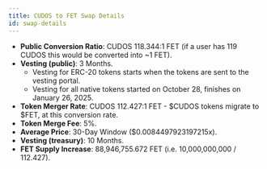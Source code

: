 ```yaml
---
title: CUDOS to FET Swap Details
id: swap-details
---
```


- **Public Conversion Ratio**: CUDOS 118.344:1 FET (if a user has 119 CUDOS this would be converted into ~1 FET).
- **Vesting (public)**: 3 Months.
  - Vesting for ERC-20 tokens starts when the tokens are sent to the vesting portal.
  - Vesting for all native tokens started on October 28, finishes on January 26, 2025.
- **Token Merger Rate**: CUDOS 112.427:1 FET - $CUDOS tokens migrate to $FET, at this conversion rate.
- **Token Merge Fee**: 5%.
- **Average Price**: 30-Day Window ($0.0084497923197215x).
- **Vesting (treasury)**: 10 Months.
- **FET Supply Increase**: 88,946,755.672 FET (i.e. 10,000,000,000 / 112.427).